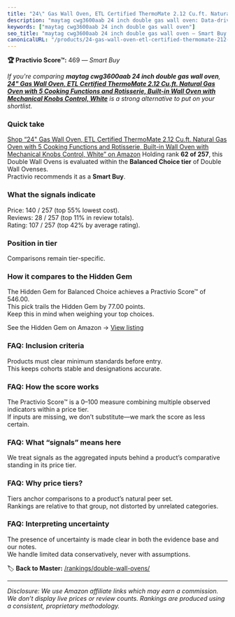 ```yaml
---
title: "24\" Gas Wall Oven, ETL Certified ThermoMate 2.12 Cu.ft. Natural Gas Oven with 5 Cooking Functions and Rotisserie, Built-in Wall Oven with Mechanical Knobs Control, White"
description: "maytag cwg3600aab 24 inch double gas wall oven: Data-driven within Balanced Choice ranking using the Practivio Score™. Positioned by quality, value, demand, fi…"
keywords: ["maytag cwg3600aab 24 inch double gas wall oven"]
seo_title: "maytag cwg3600aab 24 inch double gas wall oven — Smart Buy Balanced Choice (2025)"
canonicalURL: "/products/24-gas-wall-oven-etl-certified-thermomate-212-cuft-natural-gas-oven-with-5-cooking-functions-and-rotisserie-built-in-wall-oven-with-mechanical-knobs-control-white-B0DG4N2YRB/"
---
```


**🏆 Practivio Score™:** 469 — _Smart Buy_


*If you're comparing **maytag cwg3600aab 24 inch double gas wall oven**, **[24" Gas Wall Oven, ETL Certified ThermoMate 2.12 Cu.ft. Natural Gas Oven with 5 Cooking Functions and Rotisserie, Built-in Wall Oven with Mechanical Knobs Control, White](https://www.amazon.com/dp/B0DG4N2YRB?tag=practivio-20)** is a strong alternative to put on your shortlist.*
### Quick take
[Shop “24" Gas Wall Oven, ETL Certified ThermoMate 2.12 Cu.ft. Natural Gas Oven with 5 Cooking Functions and Rotisserie, Built-in Wall Oven with Mechanical Knobs Control, White” on Amazon](https://www.amazon.com/dp/B0DG4N2YRB?tag=practivio-20)
Holding rank **62 of 257**, this Double Wall Ovens is evaluated within the **Balanced Choice tier** of Double Wall Ovenses.  
Practivio recommends it as a **Smart Buy**.

### What the signals indicate
Price: 140 / 257 (top 55% lowest cost).  
Reviews: 28 / 257 (top 11% in review totals).  
Rating: 107 / 257 (top 42% by average rating).  

### Position in tier
Comparisons remain tier-specific.

### How it compares to the Hidden Gem
The Hidden Gem for Balanced Choice achieves a Practivio Score™ of 546.00.  
This pick trails the Hidden Gem by 77.00 points.  
Keep this in mind when weighing your top choices.  

See the Hidden Gem on Amazon → [View listing](https://www.amazon.com/dp/B09B7SB46R?tag=practivio-20)

### FAQ: Inclusion criteria
Products must clear minimum standards before entry.  
This keeps cohorts stable and designations accurate.

### FAQ: How the score works
The Practivio Score™ is a 0–100 measure combining multiple observed indicators within a price tier.  
If inputs are missing, we don’t substitute—we mark the score as less certain.

### FAQ: What “signals” means here
We treat signals as the aggregated inputs behind a product’s comparative standing in its price tier.

### FAQ: Why price tiers?
Tiers anchor comparisons to a product’s natural peer set.  
Rankings are relative to that group, not distorted by unrelated categories.

### FAQ: Interpreting uncertainty
The presence of uncertainty is made clear in both the evidence base and our notes.  
We handle limited data conservatively, never with assumptions.


🏷️ **Back to Master:** [/rankings/double-wall-ovens/](/rankings/double-wall-ovens/)

---
_Disclosure: We use Amazon affiliate links which may earn a commission. We don’t display live prices or review counts. Rankings are produced using a consistent, proprietary methodology._
